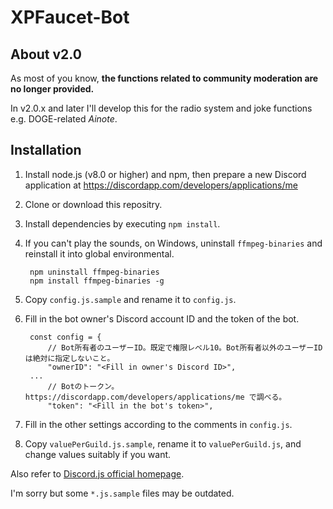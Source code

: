 # XPFaucet-Bot

## About v2.0
As most of you know, **the functions related to community moderation are no longer provided.** 

In v2.0.x and later I'll develop this for the radio system and joke functions e.g. DOGE-related *Ainote*.

## Installation
1. Install node.js (v8.0 or higher) and npm, then prepare a new Discord application at https://discordapp.com/developers/applications/me
2. Clone or download this repositry.
3. Install dependencies by executing `npm install`.
4. If you can't play the sounds, on Windows, uninstall `ffmpeg-binaries` and reinstall it into global environmental.

		npm uninstall ffmpeg-binaries
        npm install ffmpeg-binaries -g

5. Copy `config.js.sample` and rename it to `config.js`.
6. Fill in the bot owner's Discord account ID and the token of the bot.

		const config = {
			// Bot所有者のユーザーID。既定で権限レベル10。Bot所有者以外のユーザーIDは絶対に指定しないこと。
            "ownerID": "<Fill in owner's Discord ID>",
		...
			// Botのトークン。 https://discordapp.com/developers/applications/me で調べる。
			"token": "<Fill in the bot's token>",

7. Fill in the other settings according to the comments in `config.js`.
8. Copy `valuePerGuild.js.sample`, rename it to `valuePerGuild.js`, and change values suitably if you want.

Also refer to [Discord.js official homepage](https://discord.js.org/).

I'm sorry but some `*.js.sample` files may be outdated.